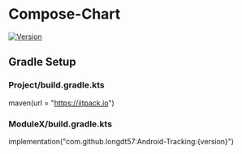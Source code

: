 # Compose-Chart

[![Version](https://jitpack.io/v/longdt57/Android-Tracking.svg)](https://github.com/longdt57/Android-Tracking/releases)

## Gradle Setup

### Project/build.gradle.kts

maven(url = "https://jitpack.io")

### ModuleX/build.gradle.kts

implementation("com.github.longdt57:Android-Tracking:{version}")

